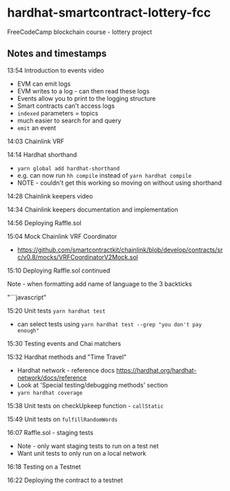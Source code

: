 # hardhat-smartcontract-lottery-fcc

FreeCodeCamp blockchain course - lottery project

## Notes and timestamps

13:54 Introduction to events video

- EVM can emit logs
- EVM writes to a log - can then read these logs
- Events allow you to print to the logging structure
- Smart contracts can't access logs
- `indexed` parameters = topics
- much easier to search for and query
- `emit` an event

14:03 Chainlink VRF

14:14 Hardhat shorthand

- `yarn global add hardhat-shorthand`
- e.g. can now run `hh compile` instead of `yarn hardhat compile`
- NOTE - couldn't get this working so moving on without using shorthand

14:28 Chainlink keepers video

14:34 Chainlink keepers documentation and implementation

14:56 Deploying Raffle.sol

15:04 Mock Chainlink VRF Coordinator

- https://github.com/smartcontractkit/chainlink/blob/develop/contracts/src/v0.8/mocks/VRFCoordinatorV2Mock.sol

15:10 Deploying Raffle.sol continued

Note - when formatting add name of language to the 3 backticks

"```javascript"

15:20 Unit tests `yarn hardhat test`

- can select tests using `yarn hardhat test --grep "you don't pay enough"`

15:30 Testing events and Chai matchers

15:32 Hardhat methods and "Time Travel"

- Hardhat network - reference docs https://hardhat.org/hardhat-network/docs/reference
- Look at 'Special testing/debugging methods' section
- `yarn hardhat coverage`

15:38 Unit tests on checkUpkeep function - `callStatic`

15:49 Unit tests on `fulfillRandomWords`

16:07 Raffle.sol - staging tests

- Note - only want staging tests to run on a test net
- Want unit tests to only run on a local network

16:18 Testing on a Testnet

16:22 Deploying the contract to a testnet
